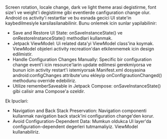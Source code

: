 Screen rotation, locale change, dark ve light theme arasi degistirme, font size'i ve weight'i degistirme gibi eventlerde canfiguration change olur.
Android os activity'i restartlar ve bu esnada gecici UI state'in kaybedilmesiyle karsilasilanabilinir. Bunu onlemek icin sunlar yapilabilinir:
- Save and Restore UI State: onSaveInstanceState() ve onRestoreInstanceState() methodlari kullanmak.
- Jetpack ViewModel: Ui related data'yi ViewModel class'ina koymak. ViewModel objeleri activity recreation'dan etkilenmemek icin design edilmistir.
- Handle Configuration Changes Manually: Specific bir configuration change event'i icin resource'larin update edilmesi gerekmiyorsa ve bunun icin activity restart'i istemiyorsak Manifest.xml dosyasina android:configChanges attribute'unu ekleyip onConfigrautionChanged() methodunu override edebiliriz.
- Utilize rememberSaveable in Jetpack Compose: onSaveInstanceState() gibi calisir ama Compose'a ozeldir.

Ek Ipuclari:
- Navigation and Back Stack Preservation: Navigation componenti kullanmak navigation back stack'ini configuration change'den korur.
- Avoid Configuration-Dependent Data: Mumkun oldukca UI layer'da configuration-dependent degerleri tutmamaliyiz. ViewModel kullanabiliriz.